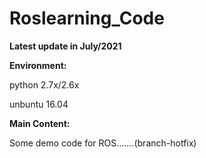 # Roslearning_Code
**Latest update in July/2021**

**Environment:**

python 2.7x/2.6x 

unbuntu 16.04

**Main Content:**

Some demo code for ROS.......(branch-hotfix)

